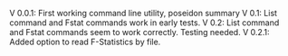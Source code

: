 V 0.0.1: First working command line utility, poseidon summary
V 0.1: List command and Fstat commands work in early tests.
V 0.2: List command and Fstat commands seem to work correctly. Testing needed.
V 0.2.1: Added option to read F-Statistics by file.